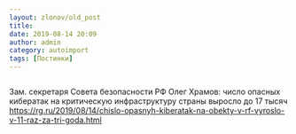 ```yaml
---
layout: zlonov/old_post
title: 
date: 2019-08-14 20:09
author: admin
category: autoimport
tags: [Постинки]
---
```

<!-- wp:image {"id":73135, "align": "center"} -->
<div class="wp-block-image"><figure class="aligncenter"><img src="/assets/uploads/1611.jpg" alt="" class="wp-image-73135" /></figure></div>
<!-- /wp:image -->


Зам. секретаря Совета безопасности РФ Олег Храмов: число опасных кибератак на критическую инфраструктуру страны выросло до 17 тысяч <a href="https://rg.ru/2019/08/14/chislo-opasnyh-kiberatak-na-obekty-v-rf-vyroslo-v-11-raz-za-tri-goda.html">https://rg.ru/2019/08/14/chislo-opasnyh-kiberatak-na-obekty-v-rf-vyroslo-v-11-raz-za-tri-goda.html</a>


